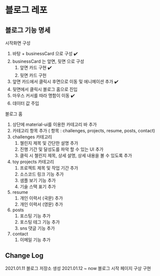 # 블로그 레포

## 블로그 기능 명세
  시작화면 구성

  1. 바탕 + businessCard 으로 구성 :heavy_check_mark:
  2. businessCard 는 앞면, 뒷면 으로 구성
     1. 앞면 카드 구현 :heavy_check_mark:
     2. 뒷면 카드 구헌
  3. 앞면 카드에서 클릭시 후면으로 이동 및 에니메이션 추가 :heavy_check_mark:
  4. 뒷면에서 클릭시 블로그 홈으로 진입
  5. 마우스 커서를 따라 명함이 이동 :heavy_check_mark:
  6. 데이터 값 주입
  
  블로그 홈
  
  1. 상단에 material-ui를 이용한 카테고리 바 추가
  2. 카테고리 항목 추가 ( 항목 : challenges, projects, resume, posts, contact)
  3. challenges 카테고리 
     1. 첼린지 제목 및 간단한 설명 추가
     2. 진행 기간 및 달성도를 파악 할 수 있는 UI 추가
     3. 클릭 시 첼린지 제목, 상세 설명, 상세 내용을 볼 수 있도록 추가
  4. toy projects 카테고리
     1. 프로젝트 제목 및 작업 기간 추가
     2. 소스코드 링크 기능 추가
     3. 샘플 보기 기능 추가
     4. 기술 스택 표기 추가
  5. resume
     1. 개인 이력서 (국문) 추가
     2. 개인 이력서 (영문) 추가
  6. posts
     1. 포스팅 기능 추가
     2. 포스팅 테그 기능 추가
     3. sns 댓글 기능 추가
  7. contact
     1. 이메일 기능 추가

## Change Log
  2021.01.11        블로그 저장소 생성
  2021.01.12 ~ now  블로그 시작 페이지 구상 구현
